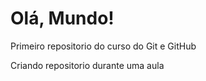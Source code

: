 # Olá, Mundo!
 Primeiro repositorio do curso do Git e GitHub

Criando repositorio durante uma aula 
